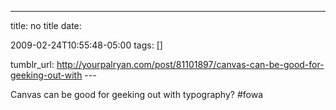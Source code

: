 ---
title: no title
date:

 2009-02-24T10:55:48-05:00 
tags:  []

tumblr_url:
http://yourpalryan.com/post/81101897/canvas-can-be-good-for-geeking-out-with
\-\--

Canvas can be good for geeking out with typography? \#fowa
